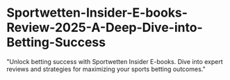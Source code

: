 # Sportwetten-Insider-E-books-Review-2025-A-Deep-Dive-into-Betting-Success
"Unlock betting success with Sportwetten Insider E-books. Dive into expert reviews and strategies for maximizing your sports betting outcomes."
